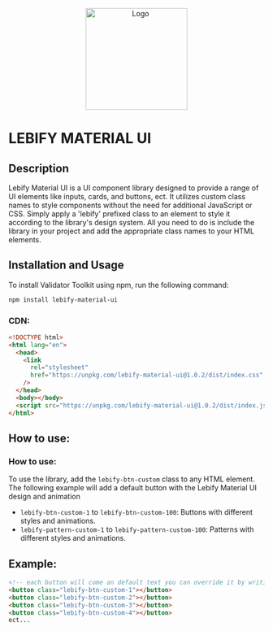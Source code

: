 <p align="center">
  <img src="https://raw.githubusercontent.com/daniseifeddine/Ds-Validator-Toolkit/main/media/logo.png" alt="Logo" width="200">
</p>

# LEBIFY MATERIAL UI

## Description

Lebify Material UI is a UI component library designed to provide a range of UI elements like inputs, cards, and buttons, ect. It utilizes custom class names to style components without the need for additional JavaScript or CSS. Simply apply a 'lebify' prefixed class to an element to style it according to the library's design system. All you need to do is include the library in your project and add the appropriate class names to your HTML elements.

## Installation and Usage

To install Validator Toolkit using npm, run the following command:

```bash
npm install lebify-material-ui
```

### CDN:

```html
<!DOCTYPE html>
<html lang="en">
  <head>
    <link
      rel="stylesheet"
      href="https://unpkg.com/lebify-material-ui@1.0.2/dist/index.css"
    />
  </head>
  <body></body>
  <script src="https://unpkg.com/lebify-material-ui@1.0.2/dist/index.js"></script>
</html>
```

## How to use:

### How to use:

To use the library, add the `lebify-btn-custom` class to any HTML element. The following example will add a default button with the Lebify Material UI design and animation

- `lebify-btn-custom-1` to `lebify-btn-custom-100`: Buttons with different styles and animations.
- `lebify-pattern-custom-1` to `lebify-pattern-custom-100`: Patterns with different styles and animations.

## Example:

```html
<!-- each button will come an default text you can override it by writing inside the button -->
<button class="lebify-btn-custom-1"></button>
<button class="lebify-btn-custom-2"></button>
<button class="lebify-btn-custom-3"></button>
<button class="lebify-btn-custom-4"></button>
ect...
```
